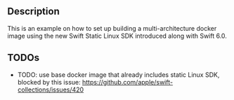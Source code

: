 ## Description

This is an example on how to set up building a multi-architecture docker image using the new Swift Static Linux SDK introduced along with Swift 6.0.

## TODOs

- TODO: use base docker image that already includes static Linux SDK, blocked by this issue: https://github.com/apple/swift-collections/issues/420
